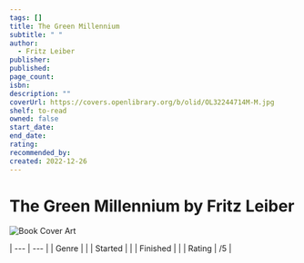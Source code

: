 ```yaml
---
tags: []
title: The Green Millennium
subtitle: " "
author:
  - Fritz Leiber
publisher: 
published: 
page_count: 
isbn: 
description: ""
coverUrl: https://covers.openlibrary.org/b/olid/OL32244714M-M.jpg
shelf: to-read
owned: false
start_date: 
end_date: 
rating: 
recommended_by: 
created: 2022-12-26
---
```


# The Green Millennium by Fritz Leiber

![Book Cover Art](https://covers.openlibrary.org/b/olid/OL32244714M-M.jpg)


| --- | --- |
| Genre |  |
| Started |  |
| Finished |  |
| Rating | /5 |

